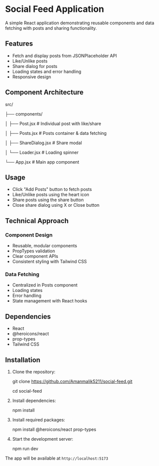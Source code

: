 # Social Feed Application

A simple React application demonstrating reusable components and data fetching with posts and sharing functionality.

## Features

- Fetch and display posts from JSONPlaceholder API
- Like/Unlike posts
- Share dialog for posts
- Loading states and error handling
- Responsive design

## Component Architecture

src/

├── components/

│ ├── Post.jsx # Individual post with like/share

│ ├── Posts.jsx # Posts container & data fetching

│ ├── ShareDialog.jsx # Share modal

│ └── Loader.jsx # Loading spinner

└── App.jsx # Main app component



## Usage

- Click "Add Posts" button to fetch posts
- Like/Unlike posts using the heart icon
- Share posts using the share button
- Close share dialog using X or Close button

## Technical Approach

### Component Design
- Reusable, modular components
- PropTypes validation
- Clear component APIs
- Consistent styling with Tailwind CSS

### Data Fetching
- Centralized in Posts component
- Loading states
- Error handling
- State management with React hooks

## Dependencies

- React
- @heroicons/react
- prop-types
- Tailwind CSS


## Installation

1. Clone the repository:
   
   git clone https://github.com/Amanmalik5211/social-feed.git
   
   cd social-feed

2. Install dependencies:
   
   npm install

3. Install required packages:
   
   npm install @heroicons/react prop-types


4. Start the development server:
   
   npm run dev


The app will be available at `http://localhost:5173`
